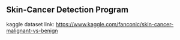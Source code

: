 ## Skin-Cancer Detection Program

kaggle dataset link: https://www.kaggle.com/fanconic/skin-cancer-malignant-vs-benign
